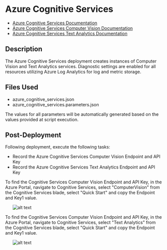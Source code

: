 # Azure Cognitive Services

- [Azure Cognitive Services Documentation](https://docs.microsoft.com/en-us/azure/cognitive-services/ "Azure Cognitive Services Documentation")
- [Azure Cognitive Services Computer Vision Documentation](https://docs.microsoft.com/en-us/azure/cognitive-services/computer-vision/index "Azure Cognitive Services Computer Vision Documentation")
- [Azure Cognitive Services Text Analytics Documentation](https://docs.microsoft.com/en-us/azure/cognitive-services/text-analytics/index "Azure Cognitive Services Text Analytics Documentation")

## Description

The Azure Cognitive Services deployment creates instances of Computer Vision and Text Analytics services. Diagnostic settings are enabled for all resources utilizing Azure Log Analytics for log and metric storage.

## Files Used

- azure_cognitive_services.json
- azure_cognitive_services.parameters.json

The values for all parameters will be automatically generated based on the values provided at script execution.

## Post-Deployment

Following deployment, execute the following tasks:

- Record the Azure Cognitive Services Computer Vision Endpoint and API Key
- Record the Azure Cognitive Services Text Analytics Endpoint and API Key

To find the Cognitive Services Computer Vision Endpoint and API Key, in the Azure Portal, navigate to Cognitive Services, select "ComputerVision" from the Cognitive Services blade, select "Quick Start" and copy the Endpoint and Key1 value.

&nbsp;&nbsp;&nbsp;&nbsp;&nbsp;&nbsp;![alt text](https://raw.githubusercontent.com/joshuawaddell/azure-demo-environment/main/deployments/azure_cognitive_services/computervision.JPG "Computer Vision Endpoint and Key")

To find the Cognitive Services Computer Vision Endpoint and API Key, in the Azure Portal, navigate to Cognitive Services, select "Text Analytics" from the Cognitive Services blade, select "Quick Start" and copy the Endpoint and Key1 value.

&nbsp;&nbsp;&nbsp;&nbsp;&nbsp;&nbsp;![alt text](https://raw.githubusercontent.com/joshuawaddell/azure-demo-environment/main/deployments/azure_cognitive_services/textanalytics.JPG "Text Analytics Endpoint and Key")
